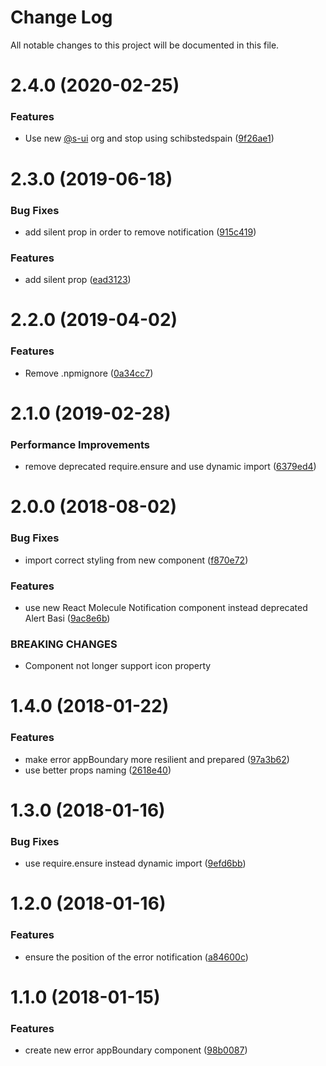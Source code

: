 # Change Log

All notable changes to this project will be documented in this file.

# 2.4.0 (2020-02-25)


### Features

* Use new [@s-ui](https://github.com/s-ui) org and stop using schibstedspain ([9f26ae1](https://github.com/SUI-Components/schibsted-spain-components/commit/9f26ae10f52c0a11afd1d4c6d705ffaa4dc37970))



# 2.3.0 (2019-06-18)


### Bug Fixes

* add silent prop in order to remove notification ([915c419](https://github.com/SUI-Components/schibsted-spain-components/commit/915c419b209357a7e481d57839479ccdd842e566))


### Features

* add silent prop ([ead3123](https://github.com/SUI-Components/schibsted-spain-components/commit/ead31232b09769b0986c430e6c43e801ff52f98f))



# 2.2.0 (2019-04-02)


### Features

* Remove .npmignore ([0a34cc7](https://github.com/SUI-Components/schibsted-spain-components/commit/0a34cc74835f2de9cd6f01a0ba684186d84227cf))



# 2.1.0 (2019-02-28)


### Performance Improvements

* remove deprecated require.ensure and use dynamic import ([6379ed4](https://github.com/SUI-Components/schibsted-spain-components/commit/6379ed4088bcc82248050440c37a4e91bf981245))



# 2.0.0 (2018-08-02)


### Bug Fixes

* import correct styling from new component ([f870e72](https://github.com/SUI-Components/schibsted-spain-components/commit/f870e723c2a35d20d1531bb6c91301605bdc155b))


### Features

* use new React Molecule Notification component instead deprecated Alert Basi ([9ac8e6b](https://github.com/SUI-Components/schibsted-spain-components/commit/9ac8e6b227852e5c7e995bec05e6721abea40336))


### BREAKING CHANGES

* Component not longer support icon property



# 1.4.0 (2018-01-22)


### Features

* make error appBoundary more resilient and prepared ([97a3b62](https://github.com/SUI-Components/schibsted-spain-components/commit/97a3b6209920794c856b92cb34fbe1e7d608638c))
* use better props naming ([2618e40](https://github.com/SUI-Components/schibsted-spain-components/commit/2618e40ccea1b718de4f1eb58731af2696260fdb))



# 1.3.0 (2018-01-16)


### Bug Fixes

* use require.ensure instead dynamic import ([9efd6bb](https://github.com/SUI-Components/schibsted-spain-components/commit/9efd6bb52b17296d2fd8d0f624a95c15a66318bc))



# 1.2.0 (2018-01-16)


### Features

* ensure the position of the error notification ([a84600c](https://github.com/SUI-Components/schibsted-spain-components/commit/a84600cc1d92d6836d88de5f2fd054fac59d7bc0))



# 1.1.0 (2018-01-15)


### Features

* create new error appBoundary component ([98b0087](https://github.com/SUI-Components/schibsted-spain-components/commit/98b0087c70aea969c7d4d062c4cf8b9c1ce4d9dc))



